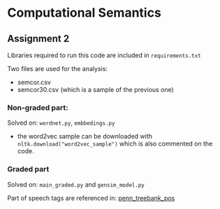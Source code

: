 # Computational Semantics

## Assignment 2 

Libraries required to run this code are included in `requirements.txt`

Two files are used for the analysis:
* semcor.csv
* semcor30.csv (which is a sample of the previous one)

### Non-graded part:
Solved on: `wordnet.py`, `embbedings.py`
* the word2vec sample can be downloaded with `nltk.download("word2vec_sample")` which is also commented on the code.


### Graded part
Solved on: `main_graded.py` and `gensim_model.py`

Part of speech tags are referenced in: [penn_treebank_pos](https://www.ling.upenn.edu/courses/Fall_2003/ling001/penn_treebank_pos.html)

